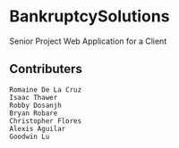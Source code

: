 # BankruptcySolutions
Senior Project Web Application for a Client

## Contributers
```
Romaine De La Cruz
Isaac Thawer
Robby Dosanjh
Bryan Robare
Christopher Flores
Alexis Aguilar
Goodwin Lu

```
